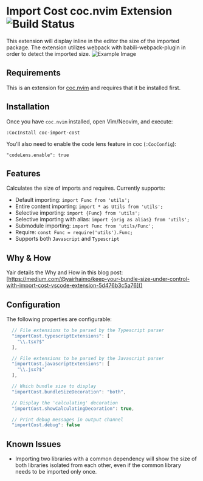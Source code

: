 # Import Cost coc.nvim Extension ![Build Status](https://github.com/wix/import-cost/workflows/build/badge.svg)

This extension will display inline in the editor the size of the imported package.
The extension utilizes webpack with babili-webpack-plugin in order to detect the imported size.
![Example Image](images/coc-import-cost.gif)

## Requirements

This is an extension for [coc.nvim](https://github.com/neoclide/coc.nvim) and requires that it be installed first.

## Installation

Once you have `coc.nvim` installed, open Vim/Neovim, and execute:

```
:CocInstall coc-import-cost
```

You'll also need to enable the code lens feature in coc (`:CocConfig`):
```
"codeLens.enable": true
```

## Features

Calculates the size of imports and requires.
Currently supports:

* Default importing: `import Func from 'utils';`
* Entire content importing: `import * as Utils from 'utils';`
* Selective importing: `import {Func} from 'utils';`
* Selective importing with alias: `import {orig as alias} from 'utils';`
* Submodule importing: `import Func from 'utils/Func';`
* Require: `const Func = require('utils').Func;`
* Supports both `Javascript` and `Typescript`

## Why & How

Yair details the Why and How in this blog post:
[https://medium.com/@yairhaimo/keep-your-bundle-size-under-control-with-import-cost-vscode-extension-5d476b3c5a76]()

## Configuration

The following properties are configurable:

```javascript
  // File extensions to be parsed by the Typescript parser
  "importCost.typescriptExtensions": [
    "\\.tsx?$"
  ],

  // File extensions to be parsed by the Javascript parser
  "importCost.javascriptExtensions": [
    "\\.jsx?$"
  ],

  // Which bundle size to display
  "importCost.bundleSizeDecoration": "both",

  // Display the 'calculating' decoration
  "importCost.showCalculatingDecoration": true,

  // Print debug messages in output channel
  "importCost.debug": false
```

## Known Issues

* Importing two libraries with a common dependency will show the size of both libraries isolated from each other, even if the common library needs to be imported only once.
